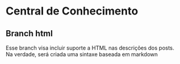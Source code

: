 # Central de Conhecimento

## Branch html
Esse branch visa incluir suporte a HTML nas descrições dos posts.  
Na verdade, será criada uma sintaxe baseada em markdown
